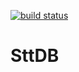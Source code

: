 [![build status](https://secure.travis-ci.org/sttDB/sttDB-server.png)](https://travis-ci.org/sttDB/sttDB-server)

# SttDB
